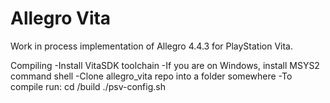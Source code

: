 # Allegro Vita
Work in process implementation of Allegro 4.4.3 for PlayStation Vita.

Compiling
-Install VitaSDK toolchain
-If you are on Windows, install MSYS2 command shell
-Clone allegro_vita repo into a folder somewhere
-To compile run:
 cd /build
 ./psv-config.sh
